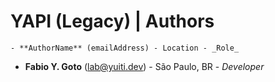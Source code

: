 # YAPI (Legacy) | Authors

    - **AuthorName** (emailAddress) - Location - _Role_

- **Fabio Y. Goto** (lab@yuiti.dev) - São Paulo, BR - _Developer_
